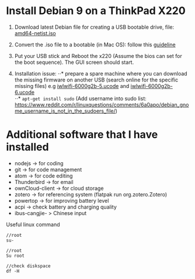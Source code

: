 # Install Debian 9 on a ThinkPad X220

1. Download latest Debian file for creating a USB bootable drive, file: [amd64-netist.iso](https://www.debian.org/distrib/netinst)

2. Convert the .iso file to a bootable (in Mac OS): follow this [guideline](https://blog.tinned-software.net/create-bootable-usb-stick-from-iso-in-mac-os-x/)

3. Put your USB stick and Reboot the x220 (Assume the bios can set for the boot sequence). The GUI screen should start.

4. Installation issue: 
⋅⋅* prepare a spare machine where you can download the missing firmware on another USB (search online for the specific missing files) e.g [iwlwifi-6000g2b-5.ucode](https://github.com/OpenELEC/iwlwifi-firmware/blob/master/firmware/iwlwifi-6000g2b-5.ucode) and [iwlwifi-6000g2b-6.ucode](https://github.com/cernekee/linux-firmware/blob/master/iwlwifi-6000g2b-6.ucode)   
⋅⋅* `apt-get install sudo` (Add username into sudo list: https://www.reddit.com/r/linuxquestions/comments/6a0apo/debian_gnome_username_is_not_in_the_sudoers_file/)

# Additional software that I have installed 

* nodejs -> for coding
* git -> for code management
* atom -> for code editing
* Thunderbird -> for email
* ownCloud-client -> for cloud storage
* zotero -> for referencing system (flatpak run org.zotero.Zotero)
* powertop -> for improving battery level
* acpi -> check battery and charging quality 
* ibus-cangjie- > Chinese input 

Useful linux command

```
//root
su-
```

```
//root
Su root
```

```
//check diskspace
df -H
```
